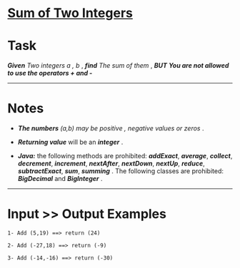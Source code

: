 # [Sum of Two Integers](https://www.codewars.com/kata/sum-of-two-integers "https://www.codewars.com/kata/5a9c35e9ba1bb5c54a0001ac")

# Task

**_Given_**  *Two integers a , b* , **_find_**  *The sum of them*  , **_BUT_**  **_You are not allowed to use the operators + and -_**
___

# Notes

* **_The numbers_**  *(a,b) may be positive , negative values or zeros* . 

* **_Returning value_** will be an **_integer_** .

* **_Java:_** the following methods are prohibited: **_addExact_**, **_average_**, **_collect_**, **_decrement_**, **_increment_**, **_nextAfter_**, **_nextDown_**, **_nextUp_**, **_reduce_**, **_subtractExact_**, **_sum_**, **_summing_** . The following classes are prohibited: **_BigDecimal_** and **_BigInteger_** .

___
# Input >> Output Examples

```
1- Add (5,19) ==> return (24) 

2- Add (-27,18) ==> return (-9)

3- Add (-14,-16) ==> return (-30)
```